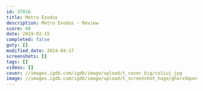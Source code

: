 ```yaml
---
id: 37016
title: Metro Exodus
description: Metro Exodus - Review
score: 60
date: 2019-02-15
completed: false
goty: []
modified_date: 2024-04-17
screenshots: []
tags: []
videos: []
cover: //images.igdb.com/igdb/image/upload/t_cover_big/co1iuj.jpg
image: //images.igdb.com/igdb/image/upload/t_screenshot_huge/gharx9quvnz62udseh9r.jpg
---
```

